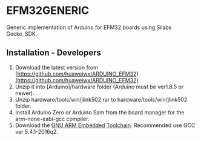 # EFM32GENERIC
Generic implementation of Arduino for EFM32 boards using Silabs Gecko_SDK. 

## Installation - Developers
1. Download the latest version from [https://github.com/huaweiwx/ARDUINO_EFM32](https://github.com/huaweiwx/ARDUINO_EFM32)
2. Unzip it into [Arduino]/hardware folder (Arduino must be ver1.8.5 or newer).
3. Unzip hardware/tools/win/jlink502.rar to hardware/tools/win/jlink502 folder.
3. Install Arduino Zero or Arduino Sam from the board manager for the arm-none-eabi-gcc compiler.
4. Download the [GNU ARM Embedded Toolchain](https://developer.arm.com/open-source/gnu-toolchain/gnu-rm/downloads).
   Recommended use GCC ver 5.4.1-2016q2.
